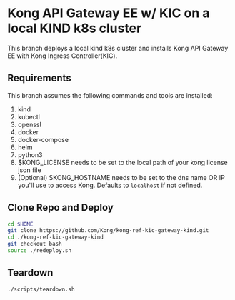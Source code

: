 # Kong API Gateway EE w/ KIC on a local KIND k8s cluster
This branch deploys a local kind k8s cluster and installs Kong API Gateway EE with Kong Ingress Controller(KIC).

## Requirements
This branch assumes the following commands and tools are installed:
1. kind
2. kubectl
3. openssl
4. docker
5. docker-compose
6. helm
7. python3
8. $KONG_LICENSE needs to be set to the local path of your kong license json file
9. (Optional) $KONG_HOSTNAME needs to be set to the dns name OR IP you'll use to access Kong.  Defaults to `localhost` if not defined.

## Clone Repo and Deploy
```bash
cd $HOME
git clone https://github.com/Kong/kong-ref-kic-gateway-kind.git
cd ./kong-ref-kic-gateway-kind
git checkout bash
source ./redeploy.sh
```

## Teardown
```bash
./scripts/teardown.sh
```
